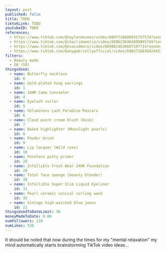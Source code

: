 ```yaml
---
layout: post
published: false
title: TODO
tiktokLink: TODO
youtubeID: TODO
references:
  - https://www.tiktok.com/@taylormnunez/video/6897718606591757574?sender_device=pc&sender_web_id=6891999718790268421&is_from_webapp=1
  - https://www.tiktok.com/@charlidamelio/video/6896236404808895749?sender_device=pc&sender_web_id=6891999718790268421&is_from_webapp=1
  - https://www.tiktok.com/@evacudmore/video/6898814636607507714?sender_device=pc&sender_web_id=6891999718790268421&is_from_webapp=1
  - https://www.tiktok.com/@anygabriellyofficial/video/6885716836424453382?sender_device=pc&sender_web_id=6891999718790268421&is_from_webapp=1
filters:
  - Beauty mode
  - G6 (50)
thingsUsed:
  - name: Butterfly necklace
    id: 0
  - name: Gold-plated hoop earrings
    id: 1
  - name: 16HR Camo Concealer
    id: 4
  - name: Eyelash curler
    id: 5
  - name: Voluminous Lash Paradise Mascara
    id: 6
  - name: Cloud paint cream blush (Dusk)
    id: 7
  - name: Baked highlighter (Moonlight pearls)
    id: 8
  - name: Powder brush
    id: 9
  - name: Lip lacquer (Wild rose)
    id: 10
  - name: Poreless putty primer
    id: 28
  - name: Infallible Fresh Wear 24HR Foundation
    id: 29
  - name: Total face sponge (beauty blender)
    id: 30
  - name: Infallible Super Slim Liquid Eyeliner
    id: 31
  - name: Pearl ceramic conical curling wand
    id: 35
  - name: Vintage high-waisted blue jeans
    id: 22
thingsUsedToDateLimit: 36
moneyMadeToDate: 0.00
numFollowers: 110
numLikes: 536
---
```


It should be noted that now during the times for my "mental relaxation" my mind automatically starts brainstorming TikTok video ideas...
